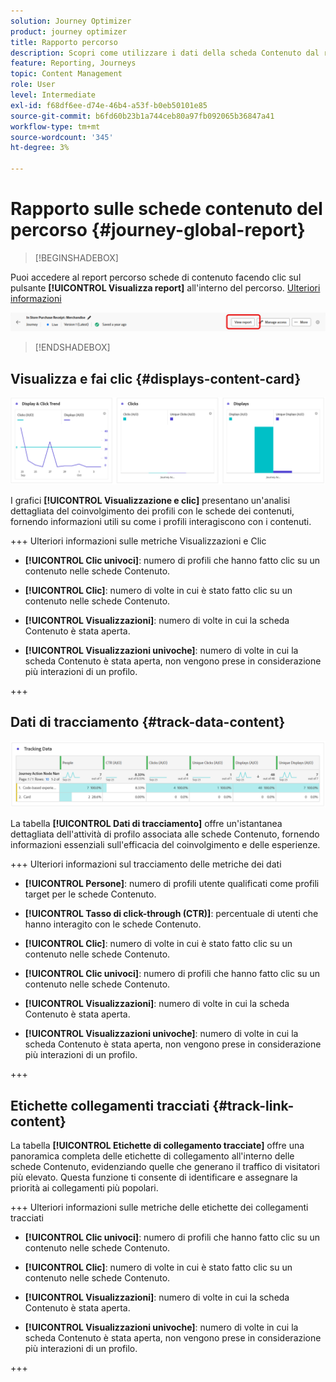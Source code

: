 ```yaml
---
solution: Journey Optimizer
product: journey optimizer
title: Rapporto percorso
description: Scopri come utilizzare i dati della scheda Contenuto dal rapporto percorso
feature: Reporting, Journeys
topic: Content Management
role: User
level: Intermediate
exl-id: f68df6ee-d74e-46b4-a53f-b0eb50101e85
source-git-commit: b6fd60b23b1a744ceb80a97fb092065b36847a41
workflow-type: tm+mt
source-wordcount: '345'
ht-degree: 3%

---
```


# Rapporto sulle schede contenuto del percorso {#journey-global-report}

>[!BEGINSHADEBOX]

Puoi accedere al report percorso schede di contenuto facendo clic sul pulsante **[!UICONTROL Visualizza report]** all&#39;interno del percorso. [Ulteriori informazioni](report-gs-cja.md)

![](assets/report-access-jo.png)

>[!ENDSHADEBOX]

## Visualizza e fai clic {#displays-content-card}

![](assets/content-card-jo-display.png)

I grafici **[!UICONTROL Visualizzazione e clic]** presentano un&#39;analisi dettagliata del coinvolgimento dei profili con le schede dei contenuti, fornendo informazioni utili su come i profili interagiscono con i contenuti.

+++ Ulteriori informazioni sulle metriche Visualizzazioni e Clic

* **[!UICONTROL Clic univoci]**: numero di profili che hanno fatto clic su un contenuto nelle schede Contenuto.

* **[!UICONTROL Clic]**: numero di volte in cui è stato fatto clic su un contenuto nelle schede Contenuto.

* **[!UICONTROL Visualizzazioni]**: numero di volte in cui la scheda Contenuto è stata aperta.

* **[!UICONTROL Visualizzazioni univoche]**: numero di volte in cui la scheda Contenuto è stata aperta, non vengono prese in considerazione più interazioni di un profilo.

+++

## Dati di tracciamento {#track-data-content}

![](assets/code-based-tracking-data.png)

La tabella **[!UICONTROL Dati di tracciamento]** offre un&#39;istantanea dettagliata dell&#39;attività di profilo associata alle schede Contenuto, fornendo informazioni essenziali sull&#39;efficacia del coinvolgimento e delle esperienze.

+++ Ulteriori informazioni sul tracciamento delle metriche dei dati

* **[!UICONTROL Persone]**: numero di profili utente qualificati come profili target per le schede Contenuto.

* **[!UICONTROL Tasso di click-through (CTR)]**: percentuale di utenti che hanno interagito con le schede Contenuto.

* **[!UICONTROL Clic]**: numero di volte in cui è stato fatto clic su un contenuto nelle schede Contenuto.

* **[!UICONTROL Clic univoci]**: numero di profili che hanno fatto clic su un contenuto nelle schede Contenuto.

* **[!UICONTROL Visualizzazioni]**: numero di volte in cui la scheda Contenuto è stata aperta.

* **[!UICONTROL Visualizzazioni univoche]**: numero di volte in cui la scheda Contenuto è stata aperta, non vengono prese in considerazione più interazioni di un profilo.

+++

## Etichette collegamenti tracciati {#track-link-content}

La tabella **[!UICONTROL Etichette di collegamento tracciate]** offre una panoramica completa delle etichette di collegamento all&#39;interno delle schede Contenuto, evidenziando quelle che generano il traffico di visitatori più elevato. Questa funzione ti consente di identificare e assegnare la priorità ai collegamenti più popolari.

+++ Ulteriori informazioni sulle metriche delle etichette dei collegamenti tracciati

* **[!UICONTROL Clic univoci]**: numero di profili che hanno fatto clic su un contenuto nelle schede Contenuto.

* **[!UICONTROL Clic]**: numero di volte in cui è stato fatto clic su un contenuto nelle schede Contenuto.

* **[!UICONTROL Visualizzazioni]**: numero di volte in cui la scheda Contenuto è stata aperta.

* **[!UICONTROL Visualizzazioni univoche]**: numero di volte in cui la scheda Contenuto è stata aperta, non vengono prese in considerazione più interazioni di un profilo.

+++
